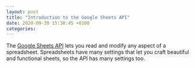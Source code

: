 ```yaml
---
layout: post
title: "Introduction to the Google Sheets API"
date: 2020-09-30 15:30:45 +0100 
categories:
---
```


The [Google Sheets API](https://developers.google.com/sheets/api/guides/concepts#a1_notation) lets you read and modify any aspect of a spreadsheet.
Spreadsheets have many settings that let you craft beautiful and functional sheets, so the API has many settings too. 
